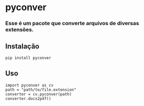 pyconver
========

### Esse é um pacote que converte arquivos de diversas extensões.


## Instalação
    pip install pyconver

## Uso
```
import pyconver as cv
path = "path/to/file.extension"
converter = cv.pyconver(path)
converter.docx2pdf()
```